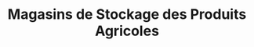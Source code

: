 ---
title: "Magasins de Stockage des Produits Agricoles"
url: /nzerekore/magasins-de-stockage-des-produits-agricoles/
shop: ferme
---